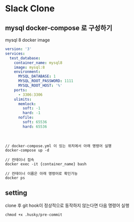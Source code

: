 # Slack Clone

## mysql docker-compose 로 구성하기

mysql 8 docker image

```yml
version: '3'
services:
  test_database:
    container_name: mysql8
    image: mysql:8
    environment:
      MYSQL_DATABASE: 1
      MYSQL_ROOT_PASSWORD: 1111
      MYSQL_ROOT_HOST: '%'
    ports:
      - 3306:3306
    ulimits:
      memlock:
        soft: -1
        hard: -1
      nofile:
        soft: 65536
        hard: 65536
```

<br />

```
// docker-compose.yml 이 있는 위치에서 아래 명령어 실행
docker-compose up -d

// 컨테이너 접속
docker exec -it {container_name} bash

// 컨테이너 이름은 아래 명령어로 확인가능
docker ps
```

## setting

clone 후 git hook이 정상적으로 동작하지 않는다면 다음 명령어 실행

```
chmod +x .husky/pre-commit
```
